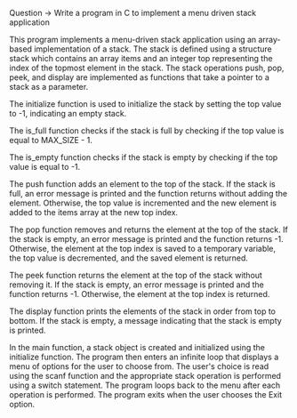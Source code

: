 Question -> Write a program in C to implement a menu driven stack
application



This program implements a menu-driven stack application using an array-based implementation of a stack. The stack is defined using a structure stack which contains an array items and an integer top representing the index of the topmost element in the stack. The stack operations push, pop, peek, and display are implemented as functions that take a pointer to a stack as a parameter.

The initialize function is used to initialize the stack by setting the top value to -1, indicating an empty stack.

The is_full function checks if the stack is full by checking if the top value is equal to MAX_SIZE - 1.

The is_empty function checks if the stack is empty by checking if the top value is equal to -1.

The push function adds an element to the top of the stack. If the stack is full, an error message is printed and the function returns without adding the element. Otherwise, the top value is incremented and the new element is added to the items array at the new top index.

The pop function removes and returns the element at the top of the stack. If the stack is empty, an error message is printed and the function returns -1. Otherwise, the element at the top index is saved to a temporary variable, the top value is decremented, and the saved element is returned.

The peek function returns the element at the top of the stack without removing it. If the stack is empty, an error message is printed and the function returns -1. Otherwise, the element at the top index is returned.

The display function prints the elements of the stack in order from top to bottom. If the stack is empty, a message indicating that the stack is empty is printed.

In the main function, a stack object is created and initialized using the initialize function. The program then enters an infinite loop that displays a menu of options for the user to choose from. The user's choice is read using the scanf function and the appropriate stack operation is performed using a switch statement. The program loops back to the menu after each operation is performed. The program exits when the user chooses the Exit option.